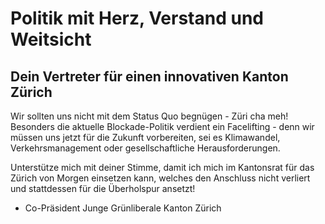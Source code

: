 # Politik mit Herz, Verstand und Weitsicht
## Dein Vertreter für einen innovativen Kanton Zürich

Wir sollten uns nicht mit dem Status Quo begnügen - Züri cha meh! Besonders die aktuelle Blockade-Politik verdient 
ein Facelifting - denn wir müssen uns jetzt für die Zukunft vorbereiten, sei es Klimawandel, Verkehrsmanagement oder 
gesellschaftliche Herausforderungen.

Unterstütze mich mit deiner Stimme, damit ich mich im Kantonsrat für das Zürich von Morgen einsetzen kann, welches den Anschluss
nicht verliert und stattdessen für die Überholspur ansetzt!

* Co-Präsident Junge Grünliberale Kanton Zürich
